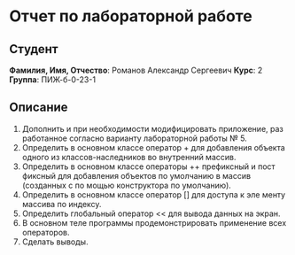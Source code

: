 # Отчет по лабораторной работе

## Студент

**Фамилия, Имя, Отчество**: Романов Александр Сергеевич
**Курс**: 2  
**Группа**: ПИЖ-б-0-23-1

## Описание

1. Дополнить и при необходимости модифицировать приложение, раз
работанное согласно варианту лабораторной работы № 5.  
2. Определить в основном классе оператор + для добавления объекта 
одного из классов-наследников во внутренний массив. 
3. Определить в основном классе операторы ++ префиксный и пост
фиксный для добавления объектов по умолчанию в массив (созданных с по
мощью конструктора по умолчанию). 
4. Определить в основном классе оператор [] для доступа к эле
менту массива по индексу. 
5. Определить глобальный оператор << для вывода данных на экран. 
6. В основном теле программы продемонстрировать применение 
всех операторов. 
7. Сделать выводы. 
